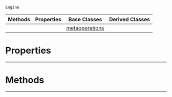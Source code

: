  `Engine`

|Methods|Properties|Base Classes|Derived Classes|
|---|---|---|---|
| | |[metaoperations](metaoperations.md)| |


 #  Properties


---  
 #  Methods


---  
 

 